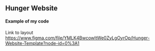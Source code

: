 ## Hunger Website
#### Example of my code
Link to layout https://www.figma.com/file/YMLK4BwcowltWe0ZyLgOyrOp/Hunger-Website-Template?node-id=0%3A1